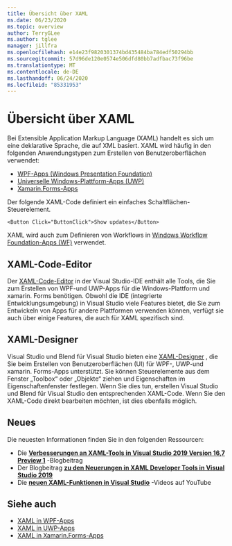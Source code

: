 ```yaml
---
title: Übersicht über XAML
ms.date: 06/23/2020
ms.topic: overview
author: TerryGLee
ms.author: tglee
manager: jillfra
ms.openlocfilehash: e14e23f9820301374bd435484ba784edf50294bb
ms.sourcegitcommit: 57d96de120e0574e506dfd80bb7adfbac73f96be
ms.translationtype: MT
ms.contentlocale: de-DE
ms.lasthandoff: 06/24/2020
ms.locfileid: "85331953"
---
```

# <a name="overview-of-xaml"></a>Übersicht über XAML

Bei Extensible Application Markup Language (XAML) handelt es sich um eine deklarative Sprache, die auf XML basiert. XAML wird häufig in den folgenden Anwendungstypen zum Erstellen von Benutzeroberflächen verwendet:

- [WPF-Apps (Windows Presentation Foundation)](/dotnet/framework/wpf/advanced/xaml-in-wpf)
- [Universelle Windows-Plattform-Apps (UWP)](/windows/uwp/xaml-platform/xaml-overview)
- [Xamarin.Forms-Apps](/xamarin/xamarin-forms/xaml/)

Der folgende XAML-Code definiert ein einfaches Schaltflächen-Steuerelement.

```xaml
<Button Click="ButtonClick">Show updates</Button>
```

XAML wird auch zum Definieren von Workflows in [Windows Workflow Foundation-Apps (WF)](/dotnet/framework/windows-workflow-foundation/serializing-workflows-and-activities-to-and-from-xaml) verwendet.

## <a name="xaml-code-editor"></a>XAML-Code-Editor

Der [XAML-Code-Editor](xaml-code-editor.md) in der Visual Studio-IDE enthält alle Tools, die Sie zum Erstellen von WPF-und UWP-Apps für die Windows-Plattform und xamarin. Forms benötigen. Obwohl die IDE (integrierte Entwicklungsumgebung) in Visual Studio viele Features bietet, die Sie zum Entwickeln von Apps für andere Plattformen verwenden können, verfügt sie auch über einige Features, die auch für XAML spezifisch sind.

## <a name="xaml-designer"></a>XAML-Designer

Visual Studio und Blend für Visual Studio bieten eine [XAML-Designer](creating-a-ui-by-using-xaml-designer-in-visual-studio.md) , die Sie beim Erstellen von Benutzeroberflächen (UI) für WPF-, UWP-und xamarin. Forms-Apps unterstützt. Sie können Steuerelemente aus dem Fenster „Toolbox“ oder „Objekte“ ziehen und Eigenschaften im Eigenschaftenfenster festlegen. Wenn Sie dies tun, erstellen Visual Studio und Blend für Visual Studio den entsprechenden XAML-Code. Wenn Sie den XAML-Code direkt bearbeiten möchten, ist dies ebenfalls möglich.

## <a name="whats-new"></a>Neues

Die neuesten Informationen finden Sie in den folgenden Ressourcen:

- Die **[Verbesserungen an XAML-Tools in Visual Studio 2019 Version 16,7 Preview 1](https://devblogs.microsoft.com/visualstudio/improvements-to-xaml-tooling-in-visual-studio-2019-version-16-7-preview-1/)** -Blogbeitrag
- Der Blogbeitrag **[zu den Neuerungen in XAML Developer Tools in Visual Studio 2019](https://devblogs.microsoft.com/visualstudio/whats-new-in-xaml-developer-tools-in-visual-studio-2019-for-wpf-uwp/)**
- Die **[neuen XAML-Funktionen in Visual Studio](https://youtu.be/yI9OyA4ZM2E)** -Videos auf YouTube

## <a name="see-also"></a>Siehe auch

- [XAML in WPF-Apps](/dotnet/framework/wpf/advanced/xaml-in-wpf)
- [XAML in UWP-Apps](/windows/uwp/xaml-platform/xaml-overview)
- [XAML in Xamarin.Forms-Apps](/xamarin/xamarin-forms/xaml/)
